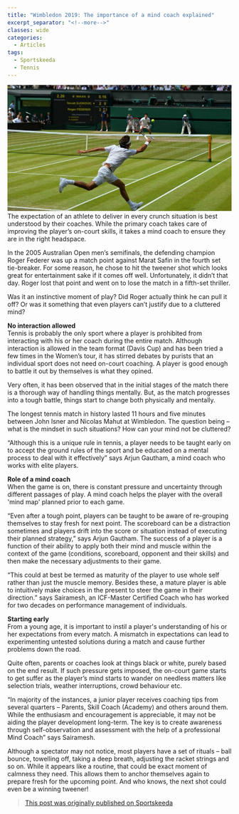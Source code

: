 ```yaml
---
title: "Wimbledon 2019: The importance of a mind coach explained"
excerpt_separator: "<!--more-->"
classes: wide
categories:
  - Articles
tags:
  - Sportskeeda
  - Tennis
---
```

![tennis](/assets/images/skrogerwimb.jpg)
The expectation of an athlete to deliver in every crunch situation is best understood by their coaches. While the primary coach takes care of improving the player’s on-court skills, it takes a mind coach to ensure they are in the right headspace.

In the 2005 Australian Open men’s semifinals, the defending champion Roger Federer was up a match point against Marat Safin in the fourth set tie-breaker. For some reason, he chose to hit the tweener shot which looks great for entertainment sake if it comes off well. Unfortunately, it didn’t that day. Roger lost that point and went on to lose the match in a fifth-set thriller.

Was it an instinctive moment of play? Did Roger actually think he can pull it off? Or was it something that even players can’t justify due to a cluttered mind? 

**No interaction allowed**  
Tennis is probably the only sport where a player is prohibited from interacting with his or her coach during the entire match. Although interaction is allowed in the team format (Davis Cup) and has been tried a few times in the Women’s tour, it has stirred debates by purists that an individual sport does not need on-court coaching. A player is good enough to battle it out by themselves is what they opined.

Very often, it has been observed that in the initial stages of the match there is a thorough way of handling things mentally. But, as the match progresses into a tough battle, things start to change both physically and mentally.

The longest tennis match in history lasted 11 hours and five minutes between John Isner and Nicolas Mahut at Wimbledon. The question being – what is the mindset in such situations? How can your mind not be cluttered?

“Although this is a unique rule in tennis, a player needs to be taught early on to accept the ground rules of the sport and be educated on a mental process to deal with it effectively” says Arjun Gautham, a mind coach who works with elite players.

**Role of a mind coach**  
When the game is on, there is constant pressure and uncertainty through different passages of play. A mind coach helps the player with the overall 'mind map' planned prior to each game.

“Even after a tough point, players can be taught to be aware of re-grouping themselves to stay fresh for next point. The scoreboard can be a distraction sometimes and players drift into the score or situation instead of executing their planned strategy,” says Arjun Gautham.
The success of a player is a function of their ability to apply both their mind and muscle within the context of the game (conditions, scoreboard, opponent and their skills) and then make the necessary adjustments to their game.

“This could at best be termed as maturity of the player to use whole self rather than just the muscle memory. Besides these, a mature player is able to intuitively make choices in the present to steer the game in their direction.” says Sairamesh, an ICF-Master Certified Coach who has worked for two decades on performance management of individuals.

**Starting early**  
From a young age, it is important to instil a player's understanding of his or her expectations from every match. A mismatch in expectations can lead to experimenting untested solutions during a match and cause further problems down the road.

Quite often, parents or coaches look at things black or white, purely based on the end result. If such pressure gets imposed, the on-court game starts to get suffer as the player’s mind starts to wander on needless matters like selection trials, weather interruptions, crowd behaviour etc.

“In majority of the instances, a junior player receives coaching tips from several quarters – Parents, Skill Coach (Academy) and others around them. While the enthusiasm and encouragement is appreciable, it may not be aiding the player development long-term. The key is to create awareness through self-observation and assessment with the help of a professional Mind Coach” says Sairamesh.

Although a spectator may not notice, most players have a set of rituals – ball bounce, towelling off, taking a deep breath, adjusting the racket strings and so on. While it appears like a routine, that could be exact moment of calmness they need. This allows them to anchor themselves again to prepare fresh for the upcoming point. And who knows, the next shot could even be a winning tweener!

> [This post was originally published on Sportskeeda](https://www.sportskeeda.com/tennis/wimbledon-2019-the-importance-of-a-mind-coach-explained)